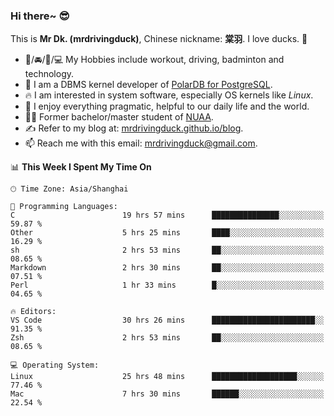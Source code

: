 ### Hi there~ 😎

This is **Mr Dk. (mrdrivingduck)**, Chinese nickname: **棠羽**. I love ducks. 🦆

- 💪/🚘/🏸/💻 My Hobbies include workout, driving, badminton and technology.
- 🍊 I am a DBMS kernel developer of [PolarDB for PostgreSQL](https://github.com/ApsaraDB/PolarDB-for-PostgreSQL).
- 🔥 I am interested in system software, especially OS kernels like *Linux*.
- 🔧 I enjoy everything pragmatic, helpful to our daily life and the world.
- 👨‍🎓 Former bachelor/master student of [NUAA](https://en.wikipedia.org/wiki/Nanjing_University_of_Aeronautics_and_Astronautics).
- ✍ Refer to my blog at: [mrdrivingduck.github.io/blog](https://mrdrivingduck.github.io/blog/).
- 📫 Reach me with this email: [mrdrivingduck@gmail.com](mailto:mrdrivingduck@gmail.com).

<!--START_SECTION:waka-->
📊 **This Week I Spent My Time On** 

```text
🕑︎ Time Zone: Asia/Shanghai

💬 Programming Languages: 
C                        19 hrs 57 mins      ███████████████░░░░░░░░░░   59.87 % 
Other                    5 hrs 25 mins       ████░░░░░░░░░░░░░░░░░░░░░   16.29 % 
sh                       2 hrs 53 mins       ██░░░░░░░░░░░░░░░░░░░░░░░   08.65 % 
Markdown                 2 hrs 30 mins       ██░░░░░░░░░░░░░░░░░░░░░░░   07.51 % 
Perl                     1 hr 33 mins        █░░░░░░░░░░░░░░░░░░░░░░░░   04.65 % 

🔥 Editors: 
VS Code                  30 hrs 26 mins      ███████████████████████░░   91.35 % 
Zsh                      2 hrs 53 mins       ██░░░░░░░░░░░░░░░░░░░░░░░   08.65 % 

💻 Operating System: 
Linux                    25 hrs 48 mins      ███████████████████░░░░░░   77.46 % 
Mac                      7 hrs 30 mins       ██████░░░░░░░░░░░░░░░░░░░   22.54 % 
```


<!--END_SECTION:waka-->

<!-- ![Mr Dk.'s GitHub Stats](https://github-readme-stats.vercel.app/api?username=mrdrivingduck&count_private&show_icons=true&theme=buefy) -->

<!-- ![Most Used Languages](https://github-readme-stats.vercel.app/api/top-langs/?username=mrdrivingduck&exclude_repo=mips32-CPU,snort-tcp-socket&theme=buefy&layout=compact&langs_count=10) -->


<!--
**mrdrivingduck/mrdrivingduck** is a ✨ _special_ ✨ repository because its `README.md` (this file) appears on your GitHub profile.

Here are some ideas to get you started:

- 🔭 I’m currently working on ...
- 🌱 I’m currently learning ...
- 👯 I’m looking to collaborate on ...
- 🤔 I’m looking for help with ...
- 💬 Ask me about ...
- 📫 How to reach me: ...
- 😄 Pronouns: ...
- ⚡ Fun fact: ...
-->
